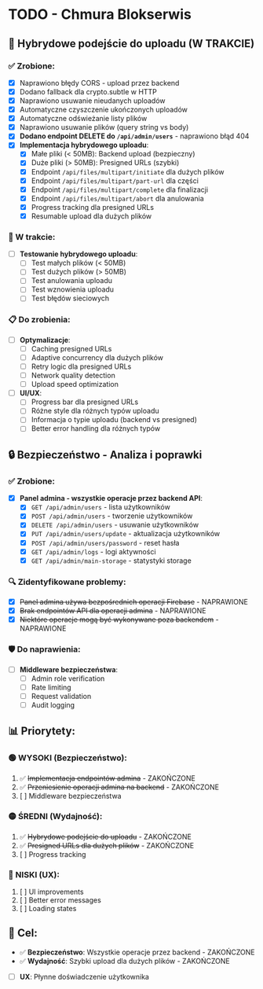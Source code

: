 # TODO - Chmura Blokserwis

## 🚀 Hybrydowe podejście do uploadu (W TRAKCIE)

### ✅ Zrobione:
- [x] Naprawiono błędy CORS - upload przez backend
- [x] Dodano fallback dla crypto.subtle w HTTP
- [x] Naprawiono usuwanie nieudanych uploadów
- [x] Automatyczne czyszczenie ukończonych uploadów
- [x] Automatyczne odświeżanie listy plików
- [x] Naprawiono usuwanie plików (query string vs body)
- [x] **Dodano endpoint DELETE do `/api/admin/users`** - naprawiono błąd 404
- [x] **Implementacja hybrydowego uploadu**:
  - [x] Małe pliki (< 50MB): Backend upload (bezpieczny)
  - [x] Duże pliki (> 50MB): Presigned URLs (szybki)
  - [x] Endpoint `/api/files/multipart/initiate` dla dużych plików
  - [x] Endpoint `/api/files/multipart/part-url` dla części
  - [x] Endpoint `/api/files/multipart/complete` dla finalizacji
  - [x] Endpoint `/api/files/multipart/abort` dla anulowania
  - [x] Progress tracking dla presigned URLs
  - [x] Resumable upload dla dużych plików

### 🔄 W trakcie:
- [ ] **Testowanie hybrydowego uploadu**:
  - [ ] Test małych plików (< 50MB)
  - [ ] Test dużych plików (> 50MB)
  - [ ] Test anulowania uploadu
  - [ ] Test wznowienia uploadu
  - [ ] Test błędów sieciowych

### 📋 Do zrobienia:
- [ ] **Optymalizacje**:
  - [ ] Caching presigned URLs
  - [ ] Adaptive concurrency dla dużych plików
  - [ ] Retry logic dla presigned URLs
  - [ ] Network quality detection
  - [ ] Upload speed optimization

- [ ] **UI/UX**:
  - [ ] Progress bar dla presigned URLs
  - [ ] Różne style dla różnych typów uploadu
  - [ ] Informacja o typie uploadu (backend vs presigned)
  - [ ] Better error handling dla różnych typów

## 🔒 Bezpieczeństwo - Analiza i poprawki

### ✅ Zrobione:
- [x] **Panel admina - wszystkie operacje przez backend API**:
  - [x] `GET /api/admin/users` - lista użytkowników
  - [x] `POST /api/admin/users` - tworzenie użytkowników
  - [x] `DELETE /api/admin/users` - usuwanie użytkowników
  - [x] `PUT /api/admin/users/update` - aktualizacja użytkowników
  - [x] `POST /api/admin/users/password` - reset hasła
  - [x] `GET /api/admin/logs` - logi aktywności
  - [x] `GET /api/admin/main-storage` - statystyki storage

### 🔍 Zidentyfikowane problemy:
- [x] ~~Panel admina używa bezpośrednich operacji Firebase~~ - NAPRAWIONE
- [x] ~~Brak endpointów API dla operacji admina~~ - NAPRAWIONE
- [x] ~~Niektóre operacje mogą być wykonywane poza backendem~~ - NAPRAWIONE

### 🛡️ Do naprawienia:
- [ ] **Middleware bezpieczeństwa**:
  - [ ] Admin role verification
  - [ ] Rate limiting
  - [ ] Request validation
  - [ ] Audit logging

## 📊 Priorytety:

### 🟢 WYSOKI (Bezpieczeństwo):
1. ✅ ~~Implementacja endpointów admina~~ - ZAKOŃCZONE
2. ✅ ~~Przeniesienie operacji admina na backend~~ - ZAKOŃCZONE
3. [ ] Middleware bezpieczeństwa

### 🟡 ŚREDNI (Wydajność):
1. ✅ ~~Hybrydowe podejście do uploadu~~ - ZAKOŃCZONE
2. ✅ ~~Presigned URLs dla dużych plików~~ - ZAKOŃCZONE
3. [ ] Progress tracking

### 🔵 NISKI (UX):
1. [ ] UI improvements
2. [ ] Better error messages
3. [ ] Loading states

## 🎯 Cel:
- ✅ **Bezpieczeństwo**: Wszystkie operacje przez backend - ZAKOŃCZONE
- ✅ **Wydajność**: Szybki upload dla dużych plików - ZAKOŃCZONE
- [ ] **UX**: Płynne doświadczenie użytkownika